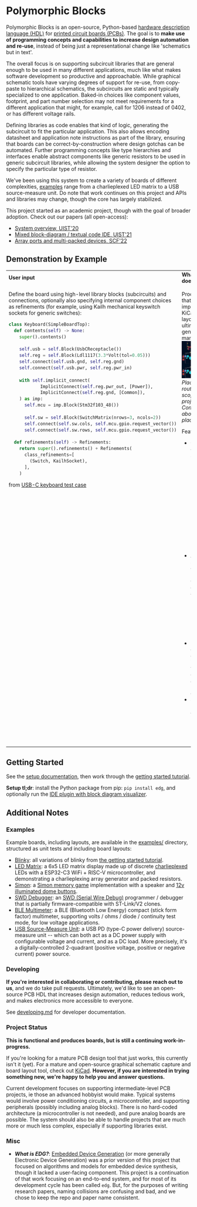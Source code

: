 # Polymorphic Blocks

Polymorphic Blocks is an open-source, Python-based [hardware description language (HDL)](https://en.wikipedia.org/wiki/Hardware_description_language) for [printed circuit boards (PCBs)](https://en.wikipedia.org/wiki/Printed_circuit_board).
The goal is to **make use of programming concepts and capabilities to increase design automation and re-use**, instead of being just a representational change like 'schematics but in text'.

The overall focus is on supporting subcircuit libraries that are general enough to be used in many different applications, much like what makes software development so productive and approachable.
While graphical schematic tools have varying degrees of support for re-use, from copy-paste to hierarchical schematics, the subcircuits are static and typically specialized to one application.
Baked-in choices like component values, footprint, and part number selection may not meet requirements for a different application that might, for example, call for 1206 instead of 0402, or has different voltage rails.

Defining libraries as code enables that kind of logic, generating the subcircuit to fit the particular application. 
This also allows encoding datasheet and application note instructions as part of the library, ensuring that boards can be correct-by-construction where design gotchas can be automated. 
Further programming concepts like type hierarchies and interfaces enable abstract components like generic resistors to be used in generic subcircuit libraries, while allowing the system designer the option to specify the particular type of resistor.

We've been using this system to create a variety of boards of different complexities, [examples](#examples) range from a charlieplexed LED matrix to a USB source-measure unit.
Do note that work continues on this project and APIs and libraries may change, though the core has largely stabilized.

This project started as an academic project, though with the goal of broader adoption.
Check out our papers (all open-access):
- [System overview, UIST'20](http://dx.doi.org/10.1145/3379337.3415860)
- [Mixed block-diagram / textual code IDE, UIST'21](https://dl.acm.org/doi/10.1145/3472749.3474804)
- [Array ports and multi-packed devices, SCF'22](https://doi.org/10.1145/3559400.3561997)


## Demonstration by Example
<table>
<tr >
<td><b>User input</b></td>
<td><b>What this tool does</b></td>
</tr>

<tr style="vertical-align:top">
<td>

Define the board using high-level library blocks (subcircuits) and connections, optionally also specifying internal component choices as refinements (for example, using Kailh mechanical keyswitch sockets for generic switches):
```python
class Keyboard(SimpleBoardTop):
  def contents(self) -> None:
    super().contents()

    self.usb = self.Block(UsbCReceptacle())
    self.reg = self.Block(Ldl1117(3.3*Volt(tol=0.05)))
    self.connect(self.usb.gnd, self.reg.gnd)
    self.connect(self.usb.pwr, self.reg.pwr_in)

    with self.implicit_connect(
            ImplicitConnect(self.reg.pwr_out, [Power]),
            ImplicitConnect(self.reg.gnd, [Common]),
    ) as imp:
      self.mcu = imp.Block(Stm32f103_48())

      self.sw = self.Block(SwitchMatrix(nrows=3, ncols=2))
      self.connect(self.sw.cols, self.mcu.gpio.request_vector())
      self.connect(self.sw.rows, self.mcu.gpio.request_vector())

  def refinements(self) -> Refinements:
    return super().refinements() + Refinements(
      class_refinements=[
        (Switch, KailhSocket),
      ],
    )
```

from [USB-C keyboard test case](examples/test_keyboard.py)

</td>
<td>

Produces a netlist that can be imported into KiCad for board layout and ultimately Gerber generation for manufacturing:
![](docs/keyboard.png)
_Placement and routing are out of scope of this project. Components above manually placed._

Featuring:
- Correct-by-construction subcircuits blocks
  - ... so there's no forgetting that the USB-C port requires CC pulldown resistors (or a connected PD controller)
- Automatic selection of generic parts like resistors, capacitors, and diodes against a parts table
  - ... including BoM generation for assembly
- Electrical correctness checks including voltage and current limits, and signal level compatibility.
- Stable netlists, allowing incremental updates to in-progress board layouts 

</td>
</tr>
</table>


## Getting Started
See the [setup documentation](setup.md), then work through the [getting started tutorial](getting-started.md).

**Setup tl;dr**: install the Python package from pip: `pip install edg`, and optionally run the [IDE plugin with block diagram visualizer](setup.md#ide-setup).


## Additional Notes 

### Examples
Example boards, including layouts, are available in the [examples/](examples/) directory, structured as unit tests and including board layouts:
- [Blinky](examples/test_blinky.py): all variations of blinky from [the getting started tutorial](getting-started.md).
- [LED Matrix](examples/test_ledmatrix.py): a 6x5 LED matrix display made up of discrete [charlieplexed](https://en.wikipedia.org/wiki/Charlieplexing) LEDs with a ESP32-C3 WiFi + RISC-V microcontroller, and demonstrating a charlieplexing array generator and packed resistors.
- [Simon](examples/test_simon.py): a [Simon memory game](https://en.wikipedia.org/wiki/Simon_(game)) implementation with a speaker and [12v illuminated dome buttons](https://www.sparkfun.com/products/9181).
- [SWD Debugger](examples/test_swd_debugger.py): an [SWD (Serial Wire Debug)](https://developer.arm.com/architectures/cpu-architecture/debug-visibility-and-trace/coresight-architecture/serial-wire-debug) programmer / debugger that is partially firmware-compatible with ST-Link/V2 clones.
- [BLE Multimeter](examples/test_multimeter.py): a BLE (Bluetooth Low Energy) compact (stick form factor) multimeter, supporting volts / ohms / diode / continuity test mode, for low voltage applications.
- [USB Source-Measure Unit](examples/test_usb_source_measure.py): a USB PD (type-C power delivery) source-measure unit -- which can both act as a DC power supply with configurable voltage and current, and as a DC load. More precisely, it's a digitally-controlled 2-quadrant (positive voltage, positive or negative current) power source.  

### Developing
**If you're interested in collaborating or contributing, please reach out to us**, and we do take pull requests.
Ultimately, we'd like to see an open-source PCB HDL that increases design automation, reduces tedious work, and makes electronics more accessible to everyone.

See [developing.md](developing.md) for developer documentation.

### Project Status
**This is functional and produces boards, but is still a continuing work-in-progress.**

If you're looking for a mature PCB design tool that just works, this currently isn't it (yet).
For a mature and open-source graphical schematic capture and board layout tool, check out [KiCad](https://kicad-pcb.org/).
**However, if you are interested in trying something new, we're happy to help you and answer questions.**

Current development focuses on supporting intermediate-level PCB projects, ie those an advanced hobbyist would make.
Typical systems would involve power conditioning circuits, a microcontroller, and supporting peripherals (possibly including analog blocks).
There is no hard-coded architecture (a microcontroller is not needed), and pure analog boards are possible.
The system should also be able to handle projects that are much more or much less complex, especially if supporting libraries exist.

### Misc
- **_What is EDG?_**:
  [Embedded Device Generation](https://dl.acm.org/doi/10.1145/3083157.3083159) (or more generally Electronic Device Generation) was a prior version of this project that focused on algorithms and models for embedded device synthesis, though it lacked a user-facing component.
  This project is a continuation of that work focusing on an end-to-end system, and for most of its development cycle has been called `edg`.
  But, for the purposes of writing research papers, naming collisions are confusing and bad, and we chose to keep the repo and paper name consistent.

